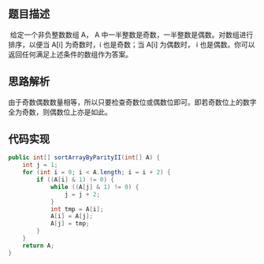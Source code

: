 ## 题目描述

​	给定一个非负整数数组 A， A 中一半整数是奇数，一半整数是偶数。对数组进行排序，以便当 A[i] 为奇数时，i 也是奇数；当 A[i] 为偶数时， i 也是偶数。你可以返回任何满足上述条件的数组作为答案。

## 思路解析

​	由于奇数偶数数量相等，所以只要检查奇数位或偶数位即可。即若奇数位上的数字全为奇数，则偶数位上亦是如此。

## 代码实现

```java
public int[] sortArrayByParityII(int[] A) {
    int j = 1;
    for (int i = 0; i < A.length; i = i + 2) {
        if ((A[i] & 1) != 0) {
            while ((A[j] & 1) != 0) {
                j = j + 2;
            }
            int tmp = A[i];
            A[i] = A[j];
            A[j] = tmp;
        }
    }
    return A;
}
```
